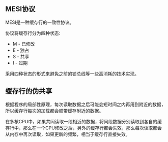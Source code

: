 ## MESI协议



MESI是一种缓存行的一致性协议。

协议将缓存行分为四种状态:

- M - 已修改
- E - 独占
- S - 共享
- I - 过期

采用四种状态的形式来避免之前的锁总线等一些高消耗的技术实现。

## 缓存行的伪共享

根据程序的局部性原理，每次读取数据之后可能会短时间之内再用到附近的数据，所以缓存行每次的加载都会顺带缓存附近的数据。

在多核CPU中，如果共同读取一段相近的数据，将同段数据分别读取到各自的缓存行中，那么在一个CPU修改之后，另外的缓存行都会失效，那么每次读取都会从内存中再次读取，如果更新的频繁，相当于缓存行直接失效。